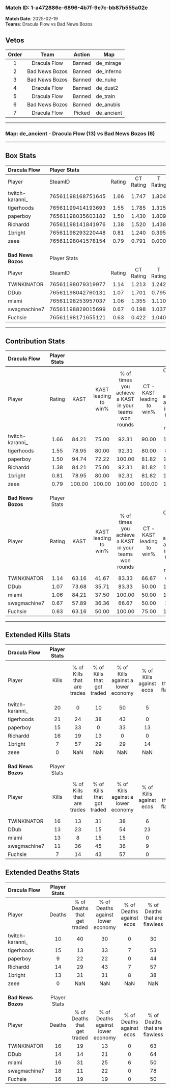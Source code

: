 ### Match ID: 1-a472886e-6896-4b7f-9e7c-bb87b555a02e  
**Match Date**: 2025-02-19  
**Teams**: Dracula Flow vs Bad News Bozos  

## Vetos  

| Order | Team | Action | Map |
| :---: | :--: | :----: | --- |
| 1 | Dracula Flow | Banned | de_mirage |
| 2 | Bad News Bozos | Banned | de_inferno |
| 3 | Bad News Bozos | Banned | de_nuke |
| 4 | Dracula Flow | Banned | de_dust2 |
| 5 | Dracula Flow | Banned | de_train |
| 6 | Bad News Bozos | Banned | de_anubis |
| 7 | Dracula Flow | Picked | de_ancient |

---  

### **Map**: de_ancient - Dracula Flow (13) vs Bad News Bozos (6)  
---  

## Box Stats  

| **Dracula Flow**   | Player Stats      |        |           |          |        |       |       |         |        |      |     |
| :- | :- | :-: | :-: | :-: | :-: | :-: | :-: | :-: | :-: | :-: | :-: |
| Player             | SteamID           | Rating | CT Rating | T Rating |  KAST  |  ADR  | Kills | Assists | Deaths | K/D  | HS% |
| twitch-karanni_    | 76561198168751645 |  1.66  |   1.747   |  1.804   | 84.21  | 103.0 |  20   |    4    |   10   | 2.00 | 40  |
| tigerhoods         | 76561199414193693 |  1.55  |   1.785   |  1.315   | 78.95  | 112.6 |  21   |    3    |   15   | 1.40 | 38  |
| paperboy           | 76561198035603182 |  1.50  |   1.430   |  1.809   | 94.74  | 86.4  |  15   |    7    |   9    | 1.67 | 60  |
| Richardd           | 76561198141841976 |  1.38  |   1.520   |  1.438   | 84.21  | 99.7  |  16   |    9    |   14   | 1.14 | 62  |
| 1bright            | 76561198293220448 |  0.81  |   1.240   |  0.395   | 78.95  | 53.9  |   7   |    9    |   13   | 0.54 | 28  |
| zeee               | 76561198041578154 |  0.79  |   0.791   |  0.000   | 100.00 |  0.0  |   0   |    0    |   0    | 0.00 |  0  |
|                    |                   |        |           |          |        |       |       |         |        |      |     |
|                    |                   |        |           |          |        |       |       |         |        |      |     |
|                    |                   |        |           |          |        |       |       |         |        |      |     |
| **Bad News Bozos** | Player Stats      |        |           |          |        |       |       |         |        |      |     |
| Player             | SteamID           | Rating | CT Rating | T Rating |  KAST  |  ADR  | Kills | Assists | Deaths | K/D  | HS% |
| TWINKINATOR        | 76561198079319977 |  1.14  |   1.213   |  1.242   | 63.16  | 100.6 |  16   |    4    |   16   | 1.00 | 56  |
| DDub               | 76561198042760131 |  1.07  |   1.701   |  0.795   | 73.68  | 79.4  |  13   |    4    |   14   | 0.93 | 46  |
| miami              | 76561198253957037 |  1.06  |   1.355   |  1.110   | 84.21  | 65.2  |  13   |    6    |   16   | 0.81 | 53  |
| swagmachine7       | 76561198829015699 |  0.67  |   0.198   |  1.037   | 57.89  | 56.1  |  11   |    2    |   18   | 0.61 | 45  |
| Fuchsie            | 76561198171655121 |  0.63  |   0.422   |  1.040   | 63.16  | 67.8  |   7   |    4    |   16   | 0.44 | 57  |
---  

## Contribution Stats  

| **Dracula Flow**   | Player Stats |        |                      |                                                        |                           |                                                             |                          |                                                            |
| :- | :-: | :-: | :-: | :-: | :-: | :-: | :-: | :-: |
| Player             |    Rating    |  KAST  | KAST leading to win% | % of times you achieve a KAST in your teams won rounds | CT - KAST leading to win% | CT - % of times you achieve a KAST in your teams won rounds | T - KAST leading to win% | T - % of times you achieve a KAST in your teams won rounds |
| twitch-karanni_    |     1.66     | 84.21  |        75.00         |                         92.31                          |           90.00           |                           100.00                            |          50.00           |                           75.00                            |
| tigerhoods         |     1.55     | 78.95  |        80.00         |                         92.31                          |           80.00           |                            88.89                            |          80.00           |                           100.00                           |
| paperboy           |     1.50     | 94.74  |        72.22         |                         100.00                         |           81.82           |                           100.00                            |          57.14           |                           100.00                           |
| Richardd           |     1.38     | 84.21  |        75.00         |                         92.31                          |           81.82           |                           100.00                            |          60.00           |                           75.00                            |
| 1bright            |     0.81     | 78.95  |        80.00         |                         92.31                          |           81.82           |                           100.00                            |          75.00           |                           75.00                            |
| zeee               |     0.79     | 100.00 |        100.00        |                         100.00                         |          100.00           |                           100.00                            |           0.00           |                            0.00                            |
|                    |              |        |                      |                                                        |                           |                                                             |                          |                                                            |
|                    |              |        |                      |                                                        |                           |                                                             |                          |                                                            |
|                    |              |        |                      |                                                        |                           |                                                             |                          |                                                            |
| **Bad News Bozos** | Player Stats |        |                      |                                                        |                           |                                                             |                          |                                                            |
| Player             |    Rating    |  KAST  | KAST leading to win% | % of times you achieve a KAST in your teams won rounds | CT - KAST leading to win% | CT - % of times you achieve a KAST in your teams won rounds | T - KAST leading to win% | T - % of times you achieve a KAST in your teams won rounds |
| TWINKINATOR        |     1.14     | 63.16  |        41.67         |                         83.33                          |           66.67           |                            66.67                            |          33.33           |                           100.00                           |
| DDub               |     1.07     | 73.68  |        35.71         |                         83.33                          |           50.00           |                           100.00                            |          25.00           |                           66.67                            |
| miami              |     1.06     | 84.21  |        37.50         |                         100.00                         |           50.00           |                           100.00                            |          30.00           |                           100.00                           |
| swagmachine7       |     0.67     | 57.89  |        36.36         |                         66.67                          |           50.00           |                            33.33                            |          33.33           |                           100.00                           |
| Fuchsie            |     0.63     | 63.16  |        50.00         |                         100.00                         |           75.00           |                           100.00                            |          37.50           |                           100.00                           |
---  

## Extended Kills Stats  

| **Dracula Flow**   | Player Stats |                            |                            |                                    |                         |                              |                                 |                                       |                    |           |
| :- | :-: | :-: | :-: | :-: | :-: | :-: | :-: | :-: | :-: | :-: |
| Player             |    Kills     | % of Kills that are trades | % of Kills that got traded | % of Kills against a lower economy | % of Kills against ecos | % of Kills that are flawless | % of Kills that are close duels | % of Kills that are assisted by flash | Pistol Round Kills | AWP Kills |
| twitch-karanni_    |      20      |             0              |             10             |                 50                 |            5            |              70              |                5                |                   0                   |         2          |     4     |
| tigerhoods         |      21      |             24             |             38             |                 43                 |            0            |              52              |                0                |                  14                   |         3          |     0     |
| paperboy           |      15      |             33             |             0              |                 33                 |           13            |              53              |               13                |                   0                   |         1          |     0     |
| Richardd           |      16      |             19             |             13             |                 0                  |            0            |              63              |               13                |                   0                   |         4          |     0     |
| 1bright            |      7       |             57             |             29             |                 29                 |           14            |              86              |                0                |                   0                   |         0          |     0     |
| zeee               |      0       |            NaN             |            NaN             |                NaN                 |           NaN           |             NaN              |               NaN               |                  NaN                  |        null        |   null    |
|                    |              |                            |                            |                                    |                         |                              |                                 |                                       |                    |           |
|                    |              |                            |                            |                                    |                         |                              |                                 |                                       |                    |           |
|                    |              |                            |                            |                                    |                         |                              |                                 |                                       |                    |           |
| **Bad News Bozos** | Player Stats |                            |                            |                                    |                         |                              |                                 |                                       |                    |           |
| Player             |    Kills     | % of Kills that are trades | % of Kills that got traded | % of Kills against a lower economy | % of Kills against ecos | % of Kills that are flawless | % of Kills that are close duels | % of Kills that are assisted by flash | Pistol Round Kills | AWP Kills |
| TWINKINATOR        |      16      |             13             |             31             |                 38                 |            6            |              38              |                6                |                   6                   |         3          |     0     |
| DDub               |      13      |             23             |             15             |                 54                 |           23            |              38              |                8                |                   0                   |         1          |     0     |
| miami              |      13      |             8              |             15             |                 15                 |            0            |              38              |                8                |                   0                   |         1          |     0     |
| swagmachine7       |      11      |             36             |             45             |                 36                 |            9            |              55              |                9                |                   9                   |         0          |     0     |
| Fuchsie            |      7       |             14             |             43             |                 57                 |            0            |              86              |               14                |                   0                   |         0          |     0     |
## Extended Deaths Stats  

| **Dracula Flow**   | Player Stats |                             |                                   |                          |                               |                            |                           |               |
| :- | :-: | :-: | :-: | :-: | :-: | :-: | :-: | :-: |
| Player             |    Deaths    | % of Deaths that get traded | % of Deaths against lower economy | % of Deaths against ecos | % of Deaths that are flawless | % of Deaths that are close | % of Deaths while blinded | Deaths to AWP |
| twitch-karanni_    |      10      |             40              |                30                 |            0             |              30               |             20             |             0             |       0       |
| tigerhoods         |      15      |             13              |                33                 |            7             |              53               |             0              |             0             |       0       |
| paperboy           |      9       |             22              |                22                 |            0             |              44               |             0              |            11             |       0       |
| Richardd           |      14      |             29              |                43                 |            7             |              57               |             14             |             7             |       0       |
| 1bright            |      13      |             31              |                31                 |            8             |              38               |             8              |             0             |       0       |
| zeee               |      0       |             NaN             |                NaN                |           NaN            |              NaN              |            NaN             |            NaN            |     null      |
|                    |              |                             |                                   |                          |                               |                            |                           |               |
|                    |              |                             |                                   |                          |                               |                            |                           |               |
|                    |              |                             |                                   |                          |                               |                            |                           |               |
| **Bad News Bozos** | Player Stats |                             |                                   |                          |                               |                            |                           |               |
| Player             |    Deaths    | % of Deaths that get traded | % of Deaths against lower economy | % of Deaths against ecos | % of Deaths that are flawless | % of Deaths that are close | % of Deaths while blinded | Deaths to AWP |
| TWINKINATOR        |      16      |             19              |                13                 |            0             |              63               |             6              |             6             |       0       |
| DDub               |      14      |             14              |                21                 |            0             |              64               |             0              |             7             |       1       |
| miami              |      16      |             31              |                25                 |            6             |              50               |             6              |             6             |       1       |
| swagmachine7       |      18      |             11              |                22                 |            0             |              78               |             0              |             0             |       1       |
| Fuchsie            |      16      |             19              |                19                 |            0             |              50               |             19             |             0             |       1       |
